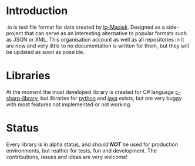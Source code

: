# Introduction
.io is text file format for data created by [Io-Maciek](https://github.com/Io-Maciek). Designed as a side-project that can serve as an interesting alternative to popular formats such as JSON or XML. This organisation account as well as all repositories in it are new and very little to no documentation is written for them, but they will be updated as soon as possible.

# Libraries
At the moment the most developed library is created for C# language [c-sharp-library](https://github.com/IoDeSer/c-sharp-library), but libraries for [python](https://github.com/IoDeSer/python-library) and [java](https://github.com/IoDeSer/java-library) exists, but are very buggy with most features not implemented or not working.

# Status
Every library is in alpha status, and *should* ***NOT*** be used for production environments, but reather for tests, fun and development. The contributions, issues and ideas are very welcome!
